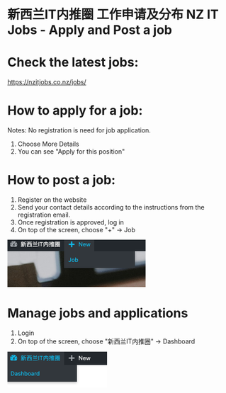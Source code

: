 # 新西兰IT内推圈 工作申请及分布 NZ IT Jobs - Apply and Post a job

# Check the latest jobs:
https://nzitjobs.co.nz/jobs/

# How to apply for a job:
Notes: No registration is need for job application.
1. Choose More Details 
2. You can see "Apply for this position"

# How to post a job:
1. Register on the website
2. Send your contact details according to the instructions from the registration email.
3. Once registration is approved, log in
4. On top of the screen, choose "+" -> Job

![alt text](post.png "post new job")

# Manage jobs and applications
1. Login
2. On top of the screen, choose "新西兰IT内推圈" -> Dashboard

![alt text](dashboard.png "manage")
